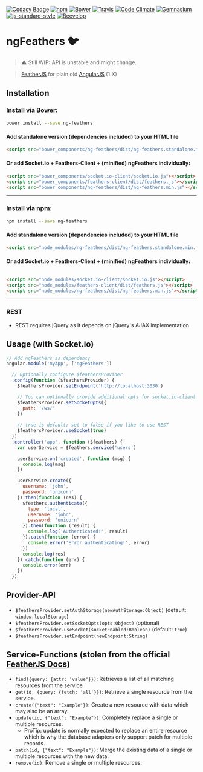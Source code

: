 [![Codacy Badge](https://api.codacy.com/project/badge/Grade/cde88bc17ae44b37b6b4248e2aa52fde)](https://www.codacy.com/app/yo/ng-feathers?utm_source=github.com&utm_medium=referral&utm_content=beevelop/ng-feathers&utm_campaign=badger)
[![npm](https://shields.beevelop.com/npm/v/ng-feathers.svg?style=flat-square)](https://www.npmjs.com/package/ng-feathers)
[![Bower](https://shields.beevelop.com/bower/v/ng-feathers.svg?style=flat-square)](#bower)
[![Travis](https://shields.beevelop.com/travis/beevelop/ng-feathers.svg?style=flat-square)](https://travis-ci.org/beevelop/ng-feathers)
[![Code Climate](https://shields.beevelop.com/codeclimate/github/beevelop/ng-feathers.svg?style=flat-square)](https://codeclimate.com/github/beevelop/ng-feathers)
[![Gemnasium](https://shields.beevelop.com/gemnasium/beevelop/ng-feathers.svg?style=flat-square)](https://gemnasium.com/beevelop/ng-feathers)
[![js-standard-style](https://shields.beevelop.com/badge/code%20style-standard-brightgreen.svg?style=flat-square)](http://standardjs.com/)
[![Beevelop](https://links.beevelop.com/honey-badge)](https://beevelop.com)

# ngFeathers :bird:

> :warning: Still WIP: API is unstable and might change.

> [FeatherJS](http://feathersjs.com/) for plain old [AngularJS](https://angularjs.org/) (1.X)

## Installation

### Install via Bower:
```bash
bower install --save ng-feathers
```

#### Add standalone version (dependencies included) to your HTML file
```html
<script src="bower_components/ng-feathers/dist/ng-feathers.standalone.min.js"></script>
```

#### Or add Socket.io + Feathers-Client + (minified) ngFeathers individually:
```html
<script src="bower_components/socket.io-client/socket.io.js"></script>
<script src="bower_components/feathers-client/dist/feathers.js"></script>
<script src="bower_components/ng-feathers/dist/ng-feathers.min.js"></script>
```
----

### Install via npm:
```bash
npm install --save ng-feathers
```

#### Add standalone version (dependencies included) to your HTML file
```html
<script src="node_modules/ng-feathers/dist/ng-feathers.standalone.min.js"></script>
```

#### Or add Socket.io + Feathers-Client + (minified) ngFeathers individually:
```html

<script src="node_modules/socket.io-client/socket.io.js"></script>
<script src="node_modules/feathers-client/dist/feathers.js"></script>
<script src="node_modules/ng-feathers/dist/ng-feathers.min.js"></script>
```
----


### REST
- REST requires jQuery as it depends on jQuery's AJAX implementation

## Usage (with Socket.io)
```js
// Add ngFeathers as dependency
angular.module('myApp', ['ngFeathers'])

  // Optionally configure $feathersProvider
  .config(function ($feathersProvider) {
    $feathersProvider.setEndpoint('http://localhost:3030')

    // You can optionally provide additional opts for socket.io-client
    $feathersProvider.setSocketOpts({
      path: '/ws/'
    })
    
    // true is default; set to false if you like to use REST
    $feathersProvider.useSocket(true)
  })
  .controller('app', function ($feathers) {
    var userService = $feathers.service('users')

    userService.on('created', function (msg) {
      console.log(msg)
    })

    userService.create({
      username: 'john',
      password: 'unicorn'
    }).then(function (res) {
      $feathers.authenticate({
        type: 'local',
        username: 'john',
        password: 'unicorn'
      }).then(function (result) {
        console.log('Authenticated!', result)
      }).catch(function (error) {
        console.error('Error authenticating!', error)
      })
      console.log(res)
    }).catch(function (err) {
      console.error(err)
    })
  })
```

## Provider-API
- `$feathersProvider.setAuthStorage(newAuthStorage:Object)` (default: `window.localStorage`)
- `$feathersProvider.setSocketOpts(opts:Object)` (optional)
- `$feathersProvider.useSocket(socketEnabled:Boolean)` (default: `true`)
- `$feathersProvider.setEndpoint(newEndpoint:String)`

## Service-Functions (stolen from the official [FeatherJS Docs](https://github.com/feathersjs/feathers-docs/blob/master/clients/vanilla-rest.md))
- `find({query: {attr: 'value'}})`: Retrieves a list of all matching resources from the service
- `get(id, {query: {fetch: 'all'}})`: Retrieve a single resource from the service.
- `create({"text": "Example"})`: Create a new resource with data which may also be an array.
- `update(id, {"text": "Example"})`: Completely replace a single or multiple resources.
  + ProTip: update is normally expected to replace an entire resource which is why the database adapters only support patch for multiple records.
- `patch(id, {"text": "Example"})`: Merge the existing data of a single or multiple resources with the new data.
- `remove(id)`: Remove a single or multiple resources:
